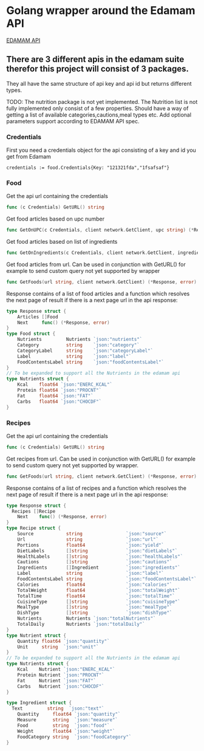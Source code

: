 # Golang wrapper around the Edamam API
[EDAMAM API](https://developer.edamam.com/)

## There are 3 different apis in the edamam suite therefor this project will consist of 3 packages.
They all have the same structure of api key and api id but returns different types.

TODO:
The nutrition package is not yet implemented.
The Nutrition list is not fully implemented only consist of a few properties.
Should have a way of getting a list of available categories,cautions,meal types etc.
Add optional parameters support according to EDAMAM API spec. 

### Credentials

First you need a credentials object for the api consisting of a key and id you get from Edamam
``` 
credentials := food.Credentials{Key: "121321fda","1fsafsaf"}

```

### Food
Get the api url containing the credentials
```go
func (c Credentials) GetURL() string 
```

Get food articles based on upc number
```go
func GetOnUPC(c Credentials, client network.GetClient, upc string) (*Response, error) 
```

Get food articles based on list of ingredients
```go
func GetOnIngredients(c Credentials, client network.GetClient, ingredients []string) (*Response, error)
```

Get food articles from url. Can be used in  conjunction with GetURL() for example to send custom query not yet supported by wrapper
```go
func GetFoods(url string, client network.GetClient) (*Response, error) 
```

Response contains of a list of food articles and a function which resolves the next page of result if there is a next page url in the api response:
```go
type Response struct {
    Articles []Food
    Next     func() (*Response, error)
}
type Food struct {
    Nutrients         Nutrients `json:"nutrients"`
    Category          string    `json:"category"`
    CategoryLabel     string    `json:"categoryLabel"`
    Label             string    `json:"label"`
    FoodContentsLabel string    `json:"foodContentsLabel"`
}
// To be expanded to support all the Nutrients in the edamam api
type Nutrients struct {
    Kcal    float64 `json:"ENERC_KCAL"`
    Protein float64 `json:"PROCNT"`
    Fat     float64 `json:"FAT"`
    Carbs   float64 `json:"CHOCDF"`
}
```



### Recipes
Get the api url containing the credentials
```go
func (c Credentials) GetURL() string 
```


Get recipes from url. Can be used in  conjunction with GetURL() for example to send custom query not yet supported by wrapper.
```go
func GetFoods(url string, client network.GetClient) (*Response, error) 
```

Response contains of a list of recipes and a function which resolves the next page of result if there is a next page url in the api response:
```go
type Response struct {
  Recipes []Recipe
    Next    func() (*Response, error)
}
type Recipe struct {
	Source            string                `json:"source"`
	Url               string                `json:"url"`
	Portions          float64               `json:"yield"`
	DietLabels        []string              `json:"dietLabels"`
	HealthLabels      []string              `json:"healthLabels"`
	Cautions          []string              `json:"cautions"`
	Ingredients       []Ingredient          `json:"ingredients"`
	Label             string                `json:"label"`
	FoodContentsLabel string                `json:"foodContentsLabel"`
	Calories          float64               `json:"calories"`
	TotalWeight       float64               `json:"totalWeight"`
	TotalTime         float64               `json:"totalTime"`
	CuisineType       []string              `json:"cuisineType"`
	MealType          []string              `json:"mealType"`
	DishType          []string              `json:"dishType"`
	Nutrients         Nutrients `json:"totalNutrients"`
	TotalDaily        Nutrients `json:"totalDaily"`
}
type Nutrient struct {
	Quantity float64 `json:"quantity"`
	Unit     string  `json:"unit"`
}
// To be expanded to support all the Nutrients in the edamam api
type Nutrients struct {
	Kcal    Nutrient `json:"ENERC_KCAL"`
	Protein Nutrient `json:"PROCNT"`
	Fat     Nutrient `json:"FAT"`
	Carbs   Nutrient `json:"CHOCDF"`
}

type Ingredient struct {
  Text         string  `json:"text"`
    Quantity     float64 `json:"quantity"`
    Measure      string  `json:"measure"`
    Food         string  `json:"food"`
    Weight       float64 `json:"weight"`
    FoodCategory string  `json:"foodCategory"`
}
```
